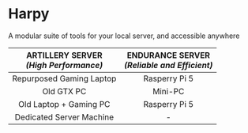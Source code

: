 # Harpy
A modular suite of tools for your local server, and accessible anywhere

|ARTILLERY SERVER <br> *(High Performance)* | ENDURANCE SERVER <br> *(Reliable and Efficient)* |
|:---:|:---:|
| Repurposed Gaming Laptop | Rasperry Pi 5 |
| Old GTX PC | Mini-PC |
| Old Laptop + Gaming PC | Rasperry Pi 5 |
| Dedicated Server Machine| - |
